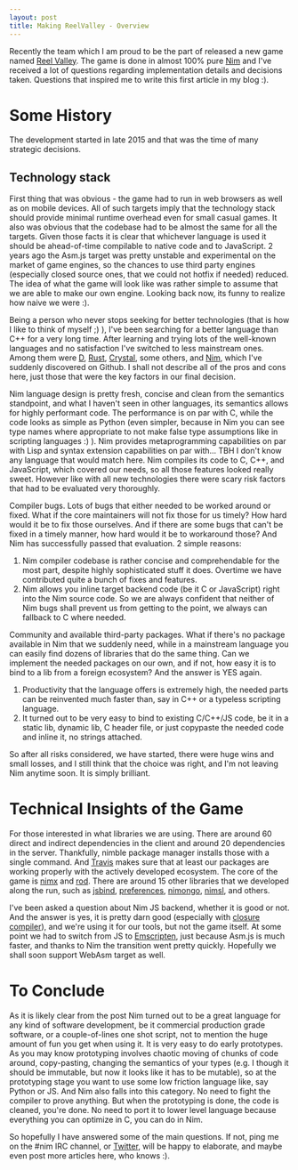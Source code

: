 ```yaml
---
layout: post
title: Making ReelValley - Overview
---
```


Recently the team which I am proud to be the part of released a new game named
[Reel Valley](https://apps.facebook.com/reelvalley). The game is done in almost
100% pure [Nim](https://nim-lang.org) and I've received a lot of questions
regarding implementation details and decisions taken. Questions that inspired me
to write this first article in my blog :).

Some History
============
The development started in late 2015 and that was the time of many
strategic decisions.

Technology stack
----------------
First thing that was obvious - the game had to run in web browsers as
well as on mobile devices. All of such targets imply that the technology stack
should provide minimal runtime overhead even for small casual games. It also
was obvious that the codebase had to be almost the same for all the targets.
Given those facts it is clear that whichever language is used it should be
ahead-of-time compilable to native code and to JavaScript. 2 years ago the
Asm.js target was pretty unstable and experimental on the market of game
engines, so the chances to use third party engines (especially closed source ones,
that we could not hotfix if needed) reduced.
The idea of what the game will look like was rather simple to assume that we
are able to make our own engine. Looking back now, its funny to realize how
naive we were :).

Being a person who never stops seeking for better technologies (that is how I
like to think of myself ;) ), I've been searching for a better language than C++
for a very long time. After learning and trying lots of the well-known languages
and no satisfaction I've switched to less mainstream ones. Among them were
[D](https://dlang.org), [Rust](https://www.rust-lang.org),
[Crystal](https://crystal-lang.org), some others, and [Nim](https://nim-lang.org),
which I've suddenly discovered on Github. I shall not describe all of the
pros and cons here, just those that were the key factors in our final decision.

Nim language design is pretty fresh, concise and clean from the
semantics standpoint, and what I haven't seen in other languages, its semantics
allows for highly performant code. The performance is on par with C, while the
code looks as simple as Python (even simpler, because in Nim you can see type
names where appropriate to not make false type assumptions like in scripting
languages :) ). Nim provides metaprogramming capabilities on par with Lisp
and syntax extension capabilities on par with... TBH I don't know any language
that would match here. Nim compiles its code to C, C++, and JavaScript, which
covered our needs, so all those features looked really sweet. However like with
all new technologies there were scary risk factors that had to be evaluated
very thoroughly.

Compiler bugs. Lots of bugs that either needed to be worked around or fixed.
What if the core maintainers will not fix those for us timely? How hard would
it be to fix those ourselves. And if there are some bugs that can't be fixed
in a timely manner, how hard would it be to workaround those? And Nim has
successfully passed that evaluation. 2 simple reasons:

1. Nim compiler codebase is rather concise and comprehendable for the most part,
despite highly sophisticated stuff it does. Overtime we have contributed quite a
bunch of fixes and features.
2. Nim allows you inline target backend code (be it C or JavaScript) right into
the Nim source code. So we are always confident that neither of Nim bugs shall
prevent us from getting to the point, we always can fallback to C where needed.

Community and available third-party packages. What if there's no package available
in Nim that we suddenly need, while in a mainstream language you can easily find
dozens of libraries that do the same thing. Can we implement the needed packages
on our own, and if not, how easy it is to bind to a lib from a foreign ecosystem?
And the answer is YES again.

1. Productivity that the language offers is extremely high, the needed parts can
be reinvented much faster than, say in C++ or a typeless scripting language. 
2. It turned out to be very easy to bind to existing C/C++/JS code, be it in a
static lib, dynamic lib, C header file, or just copypaste the needed code and
inline it, no strings attached.

So after all risks considered, we have started, there were huge wins and small
losses, and I still think that the choice was right, and I'm not leaving Nim
anytime soon. It is simply brilliant.

Technical Insights of the Game
==============================
For those interested in what libraries we are using. There are around 60 direct
and indirect dependencies in the client and around 20 dependencies in the server.
Thankfully, nimble package manager installs those with a single command. And
[Travis](https://travis-ci.org) makes sure that at least our packages are working
properly with the actively developed ecosystem.
The core of the game is [nimx](https://github.com/yglukhov/nimx) and [rod](https://github.com/yglukhov/rod).
There are around 15 other libraries that we developed along the run, such as
[jsbind](https://github.com/yglukhov/jsbind), [preferences](https://github.com/yglukhov/preferences),
[nimongo](https://github.com/SSPKrolik/nimongo), [nimsl](https://github.com/yglukhov/nimsl),
and others.

I've been asked a question about Nim JS backend, whether it is good or not. And
the answer is yes, it is pretty darn good (especially with
[closure compiler](https://github.com/yglukhov/closure_compiler)), and we're using
it for our tools, but not the game itself. At some point we had to switch from JS to
[Emscripten](https://emscripten.org), just because Asm.js is much faster, and
thanks to Nim the transition went pretty quickly. Hopefully we shall soon support
WebAsm target as well.

To Conclude
===========
As it is likely clear from the post Nim turned out to be a great language for
any kind of software development, be it commercial production grade software,
or a couple-of-lines one shot script, not to mention the huge amount
of fun you get when using it. It is very easy to do early prototypes. As you may
know prototyping involves chaotic moving of chunks of code around, copy-pasting,
changing the semantics of your types (e.g. I though it should be immutable, but
now it looks like it has to be mutable), so at the prototyping stage you want to
use some low friction language like, say Python or JS. And Nim also falls into
this category. No need to fight the compiler to prove anything. But when the
prototyping is done, the code is cleaned, you're done. No need to port it to
lower level language because everything you can optimize in C, you can do in Nim.

So hopefully I have answered some of the main questions. If not, ping me on the #nim
IRC channel, or [Twitter](https://twitter.com/yglukhov), will be happy to elaborate,
and maybe even post more articles here, who knows :).
